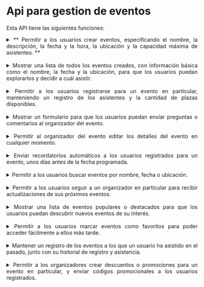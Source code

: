 # Api para gestion de eventos

Esta API tiene las siguientes funciones:


<div style ="text-align :justify">

<details><summary>** Permitir a los usuarios crear eventos, especificando el nombre, la descripción, la fecha y la hora, la ubicación y la capacidad máxima de asistentes. **</summary> 
<p>

### Logica de servicio!
```ruby
   puts "Hello World"
```

</p>
</details>



<br>

<details><summary>Mostrar una lista de todos los eventos creados, con información básica como el nombre, la fecha y la ubicación, para que los usuarios puedan explorarlos y decidir a cuál asistir.</summary>
<p>

### Logica de servicio!
```ruby
   puts "Hello World"
```
</p>
</details>
<br>

<details><summary>Permitir a los usuarios registrarse para un evento en particular, manteniendo un registro de los asistentes y la cantidad de plazas disponibles.</summary>
<p>

### Logica de servicio!
```ruby
   puts "Hello World"
```
</p>
</details>
<br>

<details><summary>Mostrar un formulario para que los usuarios puedan enviar preguntas o comentarios al organizador del evento.</summary>
<p>

### Logica de servicio!
```ruby
   puts "Hello World"
```
</p>
</details>
<br>
<details><summary>Permitir al organizador del evento editar los detalles del evento en cualquier momento.</summary>
<p>

### Logica de servicio!
```ruby
   puts "Hello World"
```
</p>
</details>

<br>
<details><summary>Enviar recordatorios automáticos a los usuarios registrados para un evento, unos días antes de la fecha programada.</summary>
<p>

### Logica de servicio!
```ruby
   puts "Hello World"
```

</p>
</details>
<br>

<details><summary>Permitir a los usuarios buscar eventos por nombre, fecha o ubicación.</summary>
<p>

### Logica de servicio!
```ruby
   puts "Hello World"
```

</p>
</details>
<br>

<details><summary>Permitir a los usuarios seguir a un organizador en particular para recibir actualizaciones de sus próximos eventos.</summary>
<p>


### Logica de servicio!
```ruby
   puts "Hello World"
```
</p>
</details>
<br>

<details><summary>Mostrar una lista de eventos populares o destacados para que los usuarios puedan descubrir nuevos eventos de su interés.</summary>
<p>

### Logica de servicio!
```ruby
   puts "Hello World"
```

</p>
</details>
<br>

<details><summary>Permitir a los usuarios marcar eventos como favoritos para poder acceder fácilmente a ellos más tarde.</summary>
<p>

### Logica de servicio!
```ruby
   puts "Hello World"
```
</p>
</details>
<br>

<details><summary>Mantener un registro de los eventos a los que un usuario ha asistido en el pasado, junto con su historial de registro y asistencia.</summary>
<p>

### Logica de servicio!
```ruby
   puts "Hello World"
```
</p>
</details>
<br>

<details><summary>Permitir a los organizadores crear descuentos o promociones para un evento en particular, y enviar códigos promocionales a los usuarios registrados.</summary>
<p>

### Logica de servicio!
```ruby
   puts "Hello World"
```

</p>
</details>
</div>

